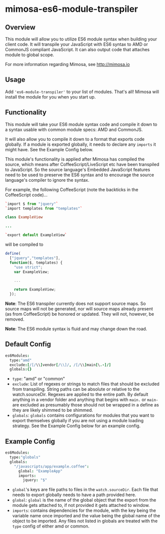 mimosa-es6-module-transpiler
===========
## Overview

This module will allow you to utilize ES6 module syntax when building your client code.  It will transpile your JavaScript with ES6 syntax to AMD or CommonJS compliant JavaScript.  It can also output code that attaches module to global scope.

For more information regarding Mimosa, see http://mimosa.io

## Usage

Add `'es6-module-transpiler'` to your list of modules.  That's all!  Mimosa will install the module for you when you start up.

## Functionality

This module will take your ES6 module syntax code and compile it down to a syntax usable with common module specs: AMD and CommonJS.

It will also allow you to compile it down to a format that exports code globally. If a module is exported globally, it needs to declare any `imports` it might have.  See the Example Config below.

This module's functionality is applied after Mimosa has compiled the source, which means after CoffeeScript/LiveScript etc have been transpiled to JavaScript. So the source language's Embedded JavaScript features need to be used to preserve the ES6 syntax and to encourage the source language's compiler to ignore the syntax.

For example, the following CoffeeScript (note the backticks in the CoffeeScript code)...

```coffeescript
`import $ from "jquery"`
`import templates from "templates"`

class ExampleView

...

`export default ExampleView`
```

will be compiled to

```javascript
define(
  ["jquery","templates"],
  function($, templates) {
    "use strict";
    var ExampleView;

    ...

    return ExampleView;
  });
```

__Note__: The ES6 transpiler currently does not support source maps. So source maps will not be generated, nor will source maps already present (as from CoffeeScript) be honored or updated.  They will not, however, be removed.

__Note__: The ES6 module syntax is fluid and may change down the road.

## Default Config

```coffeescript
es6Modules:
  type:"amd"
  exclude:[/[/\\]vendor[/\\]/, /[/\\]main[\.-]/]
  globals:{}
```

- `type`: "amd" or "common"
- `exclude`:  List of regexes or strings to match files that should be excluded from transpiling.  String paths can be absolute or relative to the watch.sourceDir.  Regexes are applied to the entire path. By default anything in a vendor folder and anything that begins with `main.` or `main-` are excluded as presumably those should not be wrapped in a define as they are likely shimmed to be shimmed.
- `globals`: `globals` contains configurations for modules that you want to export themselves globally if you are not using a module loading strategy. See the Example Config below for an example config.

## Example Config

```coffeescript
es6Modules:
  type:"globals"
  globals:
    "/javascripts/app/example.coffee":
      global: "ExampleApp"
      imports:
        jquery: "$"
````

- `global`'s keys are file paths to files in the `watch.sourceDir`. Each file that needs to export globally needs to have a path provided here.
- `global`: `global` is the name of the global object that the export from the module gets attached to, if not provided it gets attached to window.
- `imports`: contains dependencies for the module, with the key being the variable name once imported and the value being the global name of the object to be imported. Any files not listed in globals are treated with the `type` config of either amd or common.